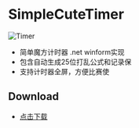 # SimpleCuteTimer

![Timer](https://raw.githubusercontent.com/homchou/SimpleCuteTimer/master/D2.ico)  
* 简单魔方计时器 .net winform实现
* 包含自动生成25位打乱公式和记录保
* 支持计时器全屏，方便比赛使


## Download
* [点击下载](https://github.com/homchou/SimpleCuteTimer/blob/master/bin/Debug/SimpleCuteTimer.exe?raw=true)
